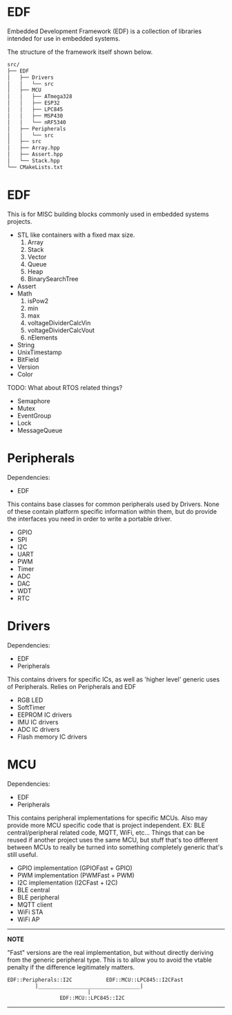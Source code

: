 EDF
===

Embedded Development Framework (EDF) is a collection of libraries intended for use in embedded systems.

The structure of the framework itself shown below. 

```bash      tree --dirsfirst -I 'build|CMakeFiles' src/
src/
├── EDF
│   ├── Drivers
│   │   └── src
│   ├── MCU
│   │   ├── ATmega328
│   │   ├── ESP32
│   │   ├── LPC845
│   │   ├── MSP430
│   │   └── nRF5340
│   ├── Peripherals
│   │   └── src
│   ├── src
│   ├── Array.hpp
│   ├── Assert.hpp
│   └── Stack.hpp
└── CMakeLists.txt
```

EDF
===

This is for MISC building blocks commonly used in embedded systems projects. 
- STL like containers with a fixed max size.
  1. Array
  2. Stack
  3. Vector
  4. Queue
  5. Heap
  6. BinarySearchTree
- Assert
- Math
  1. isPow2
  2. min
  3. max
  4. voltageDividerCalcVin
  5. voltageDividerCalcVout
  6. nElements
- String
- UnixTimestamp
- BitField
- Version
- Color

TODO: What about RTOS related things?
- Semaphore
- Mutex
- EventGroup
- Lock
- MessageQueue


Peripherals
===========

Dependencies:
- EDF

This contains base classes for common peripherals used by Drivers. None of these contain platform specific information within them, but do provide the interfaces you need in order to write a portable driver. 

- GPIO
- SPI
- I2C
- UART
- PWM
- Timer
- ADC
- DAC
- WDT
- RTC

Drivers
=======

Dependencies:
- EDF
- Peripherals

This contains drivers for specific ICs, as well as 'higher level' generic uses of Peripherals. Relies on Peripherals and EDF
- RGB LED
- SoftTimer
- EEPROM IC drivers
- IMU IC drivers
- ADC IC drivers
- Flash memory IC drivers


MCU
====

Dependencies:
- EDF
- Peripherals

This contains peripheral implementations for specific MCUs. Also may provide more MCU specific code that is project independent. EX: BLE central/peripheral related code, MQTT, WiFi, etc... Things that can be reused if another project uses the same MCU, but stuff that's too different between MCUs to really be turned into something completely generic that's still useful. 

- GPIO implementation (GPIOFast + GPIO)
- PWM implementation (PWMFast + PWM)
- I2C implementation (I2CFast + I2C)
- BLE central 
- BLE peripheral
- MQTT client
- WiFi STA
- WiFi AP

---
**NOTE**

"Fast" versions are the real implementation, but without directly deriving from the generic peripheral type. This is to allow you to avoid the vtable penalty if the difference legitimately matters.
```
EDF::Peripherals::I2C           EDF::MCU::LPC845::I2CFast
         |_________________________________|
                          |
                 EDF::MCU::LPC845::I2C
```
---


